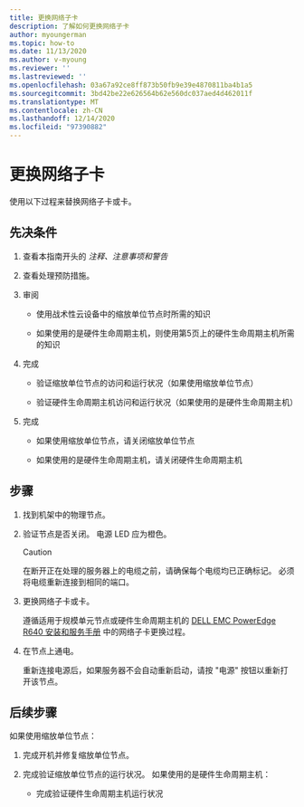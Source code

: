 ```yaml
---
title: 更换网络子卡
description: 了解如何更换网络子卡
author: myoungerman
ms.topic: how-to
ms.date: 11/13/2020
ms.author: v-myoung
ms.reviewer: ''
ms.lastreviewed: ''
ms.openlocfilehash: 03a67a92ce8ff873b50fb9e39e4870811ba4b1a5
ms.sourcegitcommit: 3bd42be22e626564b62e560dc037aed4d462011f
ms.translationtype: MT
ms.contentlocale: zh-CN
ms.lasthandoff: 12/14/2020
ms.locfileid: "97390882"
---
```

# <a name="replacing-a-network-daughter-card"></a>更换网络子卡

使用以下过程来替换网络子卡或卡。

## <a name="prerequisites"></a>先决条件

1.  查看本指南开头的 *注释、注意事项和警告*

2.  查看处理预防措施。

3.  审阅

    -   使用战术性云设备中的缩放单位节点时所需的知识

    -   如果使用的是硬件生命周期主机，则使用第5页上的硬件生命周期主机所需的知识

4.  完成

    -   验证缩放单位节点的访问和运行状况（如果使用缩放单位节点）

    -   验证硬件生命周期主机访问和运行状况（如果使用的是硬件生命周期主机）

5.  完成

    -   如果使用缩放单位节点，请关闭缩放单位节点

    -   如果使用的是硬件生命周期主机，请关闭硬件生命周期主机


## <a name="steps"></a>步骤

1.  找到机架中的物理节点。

2.  验证节点是否关闭。 电源 LED 应为橙色。

    > [!CAUTION]
    > 在断开正在处理的服务器上的电缆之前，请确保每个电缆均已正确标记。 必须将电缆重新连接到相同的端口。
    
3.  更换网络子卡或卡。

    遵循适用于规模单元节点或硬件生命周期主机的 [DELL EMC PowerEdge R640 安装和服务手册](https://www.dell.com/support/manuals/us/en/04/poweredge-r640/per640_ism_pub/dell-emc-poweredge-r640-overview?guid=guid-f39be9ba-158c-45e3-b8b1-f07bb750d6d4) 中的网络子卡更换过程。
    
4.  在节点上通电。

    重新连接电源后，如果服务器不会自动重新启动，请按 "电源" 按钮以重新打开该节点。
    
## <a name="next-steps"></a>后续步骤

如果使用缩放单位节点：

1.  完成开机并修复缩放单位节点。

2.  完成验证缩放单位节点的运行状况。 如果使用的是硬件生命周期主机：

    -   完成验证硬件生命周期主机运行状况
    
